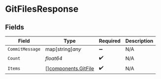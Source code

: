 # GitFilesResponse


## Fields

| Field                                                      | Type                                                       | Required                                                   | Description                                                |
| ---------------------------------------------------------- | ---------------------------------------------------------- | ---------------------------------------------------------- | ---------------------------------------------------------- |
| `CommitMessage`                                            | map[string]*any*                                           | :heavy_minus_sign:                                         | N/A                                                        |
| `Count`                                                    | *float64*                                                  | :heavy_check_mark:                                         | N/A                                                        |
| `Items`                                                    | [][components.GitFile](../../models/components/gitfile.md) | :heavy_check_mark:                                         | N/A                                                        |